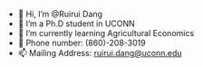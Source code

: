- 👋 Hi, I’m @Ruirui Dang
- 👀 I’m a Ph.D student in UCONN
- 🌱 I’m currently learning Agricultural Economics
- 💞️ Phone number: (860)-208-3019
- 📫 Mailing Address: ruirui.dang@uconn.edu 

<!---
RuiruiDang/RuiruiDang is a ✨ special ✨ repository because its `README.md` (this file) appears on your GitHub profile.
You can click the Preview link to take a look at your changes.
--->

